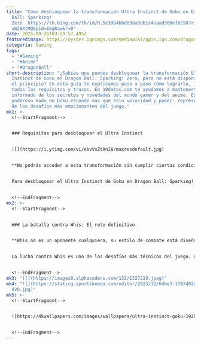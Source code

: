 ```yaml
---
title: "Cómo desbloquear la transformación Ultra Instinct de Goku en Dragon
  Ball: Sparking!
  Zero  https://th.bing.com/th/id/R.5e39b4b6d038a3db1c4eaad300ef8c98?rik=0oYpI0\
  uW28XtMQ&pid=ImgRaw&r=0"
date: 2025-09-25T03:59:57.495Z
featuredimage: https://oyster.ignimgs.com/mediawiki/apis.ign.com/dragon-ball-sparking-zero/f/fc/Goku.JPG
categoria: Gaming
tags:
  - "#Gaming"
  - "#Anime"
  - "#DragonBall"
short-description: "¿Sabías que puedes desbloquear la transformación Ultra
  Instinct de Goku en Dragon Ball: Sparking! Zero, pero no está disponible desde
  el principio? En esta guía te explicamos paso a paso cómo lograrlo, incluyendo
  todos los requisitos y trucos. En 10datos.com te ayudamos a mantenerte siempre
  informado de los secretos y novedades del mundo gamer y del anime. Este
  poderoso modo de Goku esconde más que solo velocidad y poder: representa uno
  de los desafíos más emocionantes del juego."
mk1: >-
  <!--StartFragment-->


  ### Requisitos para desbloquear el Ultra Instinct


  ![](https://i.ytimg.com/vi/ebvVsZtAnJ8/maxresdefault.jpg)


  **No podrás acceder a esta transformación sin cumplir ciertas condiciones clave dentro del modo historia.**


  Para desbloquear el Ultra Instinct de Goku en Dragon Ball: Sparking! Zero, primero debes completar el arco del Torneo del Poder dentro del modo historia. No basta con ganar las batallas, también debes cumplir con ciertos objetivos secundarios, como proteger a Android 17 o eliminar a Jiren con un Ultimate Attack. Estas condiciones son clave para desbloquear la secuencia secreta.


  <!--EndFragment-->
mk2: >-
  <!--StartFragment-->


  ### La batalla contra Whis: El reto definitivo


  **Whis no es un oponente cualquiera, su estilo de combate está diseñado para forzar al jugador a aprender el timing perfecto.**


  La lucha contra Whis es uno de los desafíos más técnicos del juego. Usa esquivas perfectas, ataques de largo alcance y técnicas de contraataque que pueden dejarte sin energía rápidamente. Aquí es donde muchos jugadores fallan, ya que no basta con apretar botones sin sentido: debes dominar el sistema de combate a la perfección.


  <!--EndFragment-->
mk3: "![](https://images8.alphacoders.com/132/1327229.jpeg)"
mk4: "![](https://staticg.sportskeeda.com/editor/2023/12/6dbe3-17034022409432-1\
  920.jpg)"
mk5: >-
  <!--StartFragment-->


  ![https://4kwallpapers.com/images/wallpapers/ultra-instinct-goku-1920x1080-17141.jpg](https://tse4.mm.bing.net/th/id/OIP.TkAilW3gUyTsiaQLv0x2igHaEK?w=474&h=474&c=7&p=0)


  <!--EndFragment-->
---
```

